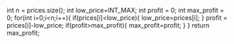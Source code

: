 int n = prices.size();
int low_price=INT_MAX;
int profit = 0;
int max_profit = 0;
for(int i=0;i<n;i++){
if(prices[i]<low_price){
low_price=prices[i];
}
profit = prices[i]-low_price;
if(profit>max_profit){
max_profit=profit;
}
}
return max_profit;